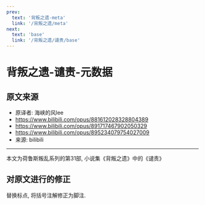```yaml
---
prev:
  text: '背叛之遗-meta'
  link: '/背叛之遗/meta'
next:
  text: 'base'
  link: '/背叛之遗/谴责/base'
---
```


# 背叛之遗-谴责-元数据

## 原文来源

+ 原译者: 海峡的风lee
+ <https://www.bilibili.com/opus/881612028328804389>
+ <https://www.bilibili.com/opus/891717467902050329>
+ <https://www.bilibili.com/opus/895234079754027009>
+ 来源: bilibili

--------

本文为荷鲁斯叛乱系列的第31部, 小说集《背叛之遗》中的《谴责》

## 对原文进行的修正

替换标点, 将括号注解修正为脚注.
